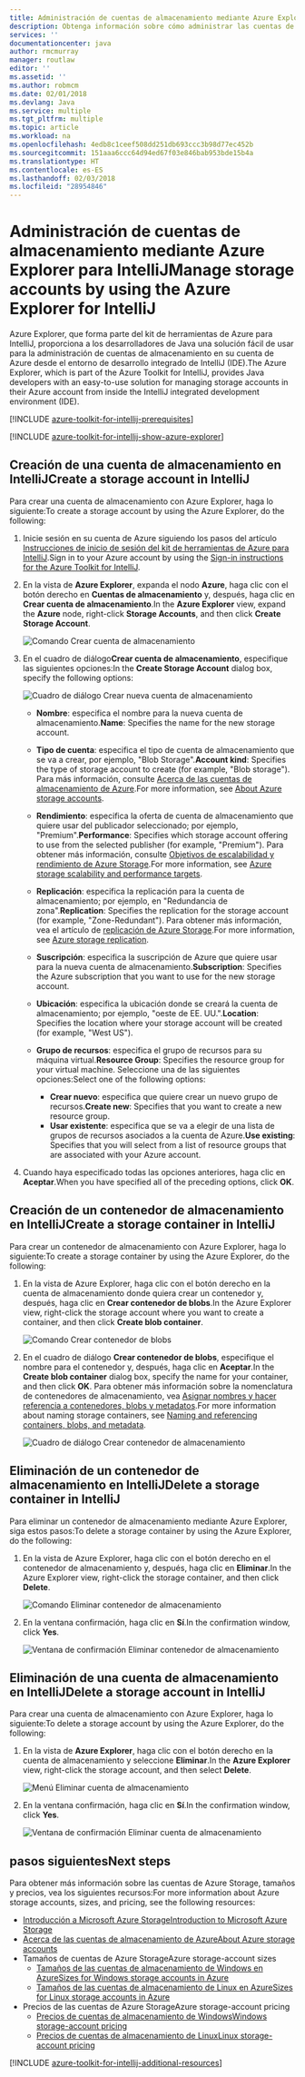 ```yaml
---
title: Administración de cuentas de almacenamiento mediante Azure Explorer para IntelliJ
description: Obtenga información sobre cómo administrar las cuentas de Azure Storage mediante Azure Explorer para IntelliJ.
services: ''
documentationcenter: java
author: rmcmurray
manager: routlaw
editor: ''
ms.assetid: ''
ms.author: robmcm
ms.date: 02/01/2018
ms.devlang: Java
ms.service: multiple
ms.tgt_pltfrm: multiple
ms.topic: article
ms.workload: na
ms.openlocfilehash: 4edb8c1ceef508dd251db693ccc3b98d77ec452b
ms.sourcegitcommit: 151aaa6ccc64d94ed67f03e846bab953bde15b4a
ms.translationtype: HT
ms.contentlocale: es-ES
ms.lasthandoff: 02/03/2018
ms.locfileid: "28954846"
---
```

# <a name="manage-storage-accounts-by-using-the-azure-explorer-for-intellij"></a><span data-ttu-id="9084e-103">Administración de cuentas de almacenamiento mediante Azure Explorer para IntelliJ</span><span class="sxs-lookup"><span data-stu-id="9084e-103">Manage storage accounts by using the Azure Explorer for IntelliJ</span></span>

<span data-ttu-id="9084e-104">Azure Explorer, que forma parte del kit de herramientas de Azure para IntelliJ, proporciona a los desarrolladores de Java una solución fácil de usar para la administración de cuentas de almacenamiento en su cuenta de Azure desde el entorno de desarrollo integrado de IntelliJ (IDE).</span><span class="sxs-lookup"><span data-stu-id="9084e-104">The Azure Explorer, which is part of the Azure Toolkit for IntelliJ, provides Java developers with an easy-to-use solution for managing storage accounts in their Azure account from inside the IntelliJ integrated development environment (IDE).</span></span>

[!INCLUDE [azure-toolkit-for-intellij-prerequisites](../includes/azure-toolkit-for-intellij-prerequisites.md)]

[!INCLUDE [azure-toolkit-for-intellij-show-azure-explorer](../includes/azure-toolkit-for-intellij-show-azure-explorer.md)]

## <a name="create-a-storage-account-in-intellij"></a><span data-ttu-id="9084e-105">Creación de una cuenta de almacenamiento en IntelliJ</span><span class="sxs-lookup"><span data-stu-id="9084e-105">Create a storage account in IntelliJ</span></span>

<span data-ttu-id="9084e-106">Para crear una cuenta de almacenamiento con Azure Explorer, haga lo siguiente:</span><span class="sxs-lookup"><span data-stu-id="9084e-106">To create a storage account by using the Azure Explorer, do the following:</span></span>

1. <span data-ttu-id="9084e-107">Inicie sesión en su cuenta de Azure siguiendo los pasos del artículo [Instrucciones de inicio de sesión del kit de herramientas de Azure para IntelliJ].</span><span class="sxs-lookup"><span data-stu-id="9084e-107">Sign in to your Azure account by using the [Sign-in instructions for the Azure Toolkit for IntelliJ].</span></span> 

2. <span data-ttu-id="9084e-108">En la vista de **Azure Explorer**, expanda el nodo **Azure**, haga clic con el botón derecho en **Cuentas de almacenamiento** y, después, haga clic en **Crear cuenta de almacenamiento**.</span><span class="sxs-lookup"><span data-stu-id="9084e-108">In the **Azure Explorer** view, expand the **Azure** node, right-click **Storage Accounts**, and then click **Create Storage Account**.</span></span>

   ![Comando Crear cuenta de almacenamiento][CS01]

3. <span data-ttu-id="9084e-110">En el cuadro de diálogo**Crear cuenta de almacenamiento**, especifique las siguientes opciones:</span><span class="sxs-lookup"><span data-stu-id="9084e-110">In the **Create Storage Account** dialog box, specify the following options:</span></span>

   ![Cuadro de diálogo Crear nueva cuenta de almacenamiento][CS02]

   * <span data-ttu-id="9084e-112">**Nombre**: especifica el nombre para la nueva cuenta de almacenamiento.</span><span class="sxs-lookup"><span data-stu-id="9084e-112">**Name**: Specifies the name for the new storage account.</span></span>

   * <span data-ttu-id="9084e-113">**Tipo de cuenta**: especifica el tipo de cuenta de almacenamiento que se va a crear, por ejemplo, "Blob Storage".</span><span class="sxs-lookup"><span data-stu-id="9084e-113">**Account kind**: Specifies the type of storage account to create (for example, "Blob storage").</span></span> <span data-ttu-id="9084e-114">Para más información, consulte [Acerca de las cuentas de almacenamiento de Azure].</span><span class="sxs-lookup"><span data-stu-id="9084e-114">For more information, see [About Azure storage accounts].</span></span> 

   * <span data-ttu-id="9084e-115">**Rendimiento**: especifica la oferta de cuenta de almacenamiento que quiere usar del publicador seleccionado; por ejemplo, "Premium".</span><span class="sxs-lookup"><span data-stu-id="9084e-115">**Performance**: Specifies which storage account offering to use from the selected publisher (for example, "Premium").</span></span> <span data-ttu-id="9084e-116">Para obtener más información, consulte [Objetivos de escalabilidad y rendimiento de Azure Storage].</span><span class="sxs-lookup"><span data-stu-id="9084e-116">For more information, see [Azure storage scalability and performance targets].</span></span> 

   * <span data-ttu-id="9084e-117">**Replicación**: especifica la replicación para la cuenta de almacenamiento; por ejemplo, en "Redundancia de zona".</span><span class="sxs-lookup"><span data-stu-id="9084e-117">**Replication**: Specifies the replication for the storage account (for example, "Zone-Redundant").</span></span> <span data-ttu-id="9084e-118">Para obtener más información, vea el artículo de [replicación de Azure Storage].</span><span class="sxs-lookup"><span data-stu-id="9084e-118">For more information, see [Azure storage replication].</span></span> 

   * <span data-ttu-id="9084e-119">**Suscripción**: especifica la suscripción de Azure que quiere usar para la nueva cuenta de almacenamiento.</span><span class="sxs-lookup"><span data-stu-id="9084e-119">**Subscription**: Specifies the Azure subscription that you want to use for the new storage account.</span></span>

   * <span data-ttu-id="9084e-120">**Ubicación**: especifica la ubicación donde se creará la cuenta de almacenamiento; por ejemplo, "oeste de EE. UU.".</span><span class="sxs-lookup"><span data-stu-id="9084e-120">**Location**: Specifies the location where your storage account will be created (for example, "West US").</span></span>

   * <span data-ttu-id="9084e-121">**Grupo de recursos**: especifica el grupo de recursos para su máquina virtual.</span><span class="sxs-lookup"><span data-stu-id="9084e-121">**Resource Group**: Specifies the resource group for your virtual machine.</span></span> <span data-ttu-id="9084e-122">Seleccione una de las siguientes opciones:</span><span class="sxs-lookup"><span data-stu-id="9084e-122">Select one of the following options:</span></span>
      * <span data-ttu-id="9084e-123">**Crear nuevo**: especifica que quiere crear un nuevo grupo de recursos.</span><span class="sxs-lookup"><span data-stu-id="9084e-123">**Create new**: Specifies that you want to create a new resource group.</span></span>
      * <span data-ttu-id="9084e-124">**Usar existente**: especifica que se va a elegir de una lista de grupos de recursos asociados a la cuenta de Azure.</span><span class="sxs-lookup"><span data-stu-id="9084e-124">**Use existing**: Specifies that you will select from a list of resource groups that are associated with your Azure account.</span></span>

4. <span data-ttu-id="9084e-125">Cuando haya especificado todas las opciones anteriores, haga clic en **Aceptar**.</span><span class="sxs-lookup"><span data-stu-id="9084e-125">When you have specified all of the preceding options, click **OK**.</span></span>

## <a name="create-a-storage-container-in-intellij"></a><span data-ttu-id="9084e-126">Creación de un contenedor de almacenamiento en IntelliJ</span><span class="sxs-lookup"><span data-stu-id="9084e-126">Create a storage container in IntelliJ</span></span>

<span data-ttu-id="9084e-127">Para crear un contenedor de almacenamiento con Azure Explorer, haga lo siguiente:</span><span class="sxs-lookup"><span data-stu-id="9084e-127">To create a storage container by using the Azure Explorer, do the following:</span></span>

1. <span data-ttu-id="9084e-128">En la vista de Azure Explorer, haga clic con el botón derecho en la cuenta de almacenamiento donde quiera crear un contenedor y, después, haga clic en **Crear contenedor de blobs**.</span><span class="sxs-lookup"><span data-stu-id="9084e-128">In the Azure Explorer view, right-click the storage account where you want to create a container, and then click **Create blob container**.</span></span>

   ![Comando Crear contenedor de blobs][CC01]

2. <span data-ttu-id="9084e-130">En el cuadro de diálogo **Crear contenedor de blobs**, especifique el nombre para el contenedor y, después, haga clic en **Aceptar**.</span><span class="sxs-lookup"><span data-stu-id="9084e-130">In the **Create blob container** dialog box, specify the name for your container, and then click **OK**.</span></span> <span data-ttu-id="9084e-131">Para obtener más información sobre la nomenclatura de contenedores de almacenamiento, vea [Asignar nombres y hacer referencia a contenedores, blobs y metadatos].</span><span class="sxs-lookup"><span data-stu-id="9084e-131">For more information about naming storage containers, see [Naming and referencing containers, blobs, and metadata].</span></span>

   ![Cuadro de diálogo Crear contenedor de almacenamiento][CC02]

## <a name="delete-a-storage-container-in-intellij"></a><span data-ttu-id="9084e-133">Eliminación de un contenedor de almacenamiento en IntelliJ</span><span class="sxs-lookup"><span data-stu-id="9084e-133">Delete a storage container in IntelliJ</span></span>

<span data-ttu-id="9084e-134">Para eliminar un contenedor de almacenamiento mediante Azure Explorer, siga estos pasos:</span><span class="sxs-lookup"><span data-stu-id="9084e-134">To delete a storage container by using the Azure Explorer, do the following:</span></span>

1. <span data-ttu-id="9084e-135">En la vista de Azure Explorer, haga clic con el botón derecho en el contenedor de almacenamiento y, después, haga clic en **Eliminar**.</span><span class="sxs-lookup"><span data-stu-id="9084e-135">In the Azure Explorer view, right-click the storage container, and then click **Delete**.</span></span>

   ![Comando Eliminar contenedor de almacenamiento][DC01]

2. <span data-ttu-id="9084e-137">En la ventana confirmación, haga clic en **Sí**.</span><span class="sxs-lookup"><span data-stu-id="9084e-137">In the confirmation window, click **Yes**.</span></span>

   ![Ventana de confirmación Eliminar contenedor de almacenamiento][DC02]

## <a name="delete-a-storage-account-in-intellij"></a><span data-ttu-id="9084e-139">Eliminación de una cuenta de almacenamiento en IntelliJ</span><span class="sxs-lookup"><span data-stu-id="9084e-139">Delete a storage account in IntelliJ</span></span>

<span data-ttu-id="9084e-140">Para crear una cuenta de almacenamiento con Azure Explorer, haga lo siguiente:</span><span class="sxs-lookup"><span data-stu-id="9084e-140">To delete a storage account by using the Azure Explorer, do the following:</span></span>

1. <span data-ttu-id="9084e-141">En la vista de **Azure Explorer**, haga clic con el botón derecho en la cuenta de almacenamiento y seleccione **Eliminar**.</span><span class="sxs-lookup"><span data-stu-id="9084e-141">In the **Azure Explorer** view, right-click the storage account, and then select **Delete**.</span></span>

   ![Menú Eliminar cuenta de almacenamiento][DS01]

2. <span data-ttu-id="9084e-143">En la ventana confirmación, haga clic en **Sí**.</span><span class="sxs-lookup"><span data-stu-id="9084e-143">In the confirmation window, click **Yes**.</span></span>

   ![Ventana de confirmación Eliminar cuenta de almacenamiento][DS02]

## <a name="next-steps"></a><span data-ttu-id="9084e-145">pasos siguientes</span><span class="sxs-lookup"><span data-stu-id="9084e-145">Next steps</span></span>

<span data-ttu-id="9084e-146">Para obtener más información sobre las cuentas de Azure Storage, tamaños y precios, vea los siguientes recursos:</span><span class="sxs-lookup"><span data-stu-id="9084e-146">For more information about Azure storage accounts, sizes, and pricing, see the following resources:</span></span>

* <span data-ttu-id="9084e-147">[Introducción a Microsoft Azure Storage]</span><span class="sxs-lookup"><span data-stu-id="9084e-147">[Introduction to Microsoft Azure Storage]</span></span>
* <span data-ttu-id="9084e-148">[Acerca de las cuentas de almacenamiento de Azure]</span><span class="sxs-lookup"><span data-stu-id="9084e-148">[About Azure storage accounts]</span></span>
* <span data-ttu-id="9084e-149">Tamaños de cuentas de Azure Storage</span><span class="sxs-lookup"><span data-stu-id="9084e-149">Azure storage-account sizes</span></span>
  * <span data-ttu-id="9084e-150">[Tamaños de las cuentas de almacenamiento de Windows en Azure]</span><span class="sxs-lookup"><span data-stu-id="9084e-150">[Sizes for Windows storage accounts in Azure]</span></span>
  * <span data-ttu-id="9084e-151">[Tamaños de las cuentas de almacenamiento de Linux en Azure]</span><span class="sxs-lookup"><span data-stu-id="9084e-151">[Sizes for Linux storage accounts in Azure]</span></span>
* <span data-ttu-id="9084e-152">Precios de las cuentas de Azure Storage</span><span class="sxs-lookup"><span data-stu-id="9084e-152">Azure storage-account pricing</span></span>
  * <span data-ttu-id="9084e-153">[Precios de cuentas de almacenamiento de Windows]</span><span class="sxs-lookup"><span data-stu-id="9084e-153">[Windows storage-account pricing]</span></span>
  * <span data-ttu-id="9084e-154">[Precios de cuentas de almacenamiento de Linux]</span><span class="sxs-lookup"><span data-stu-id="9084e-154">[Linux storage-account pricing]</span></span>

[!INCLUDE [azure-toolkit-for-intellij-additional-resources](../includes/azure-toolkit-for-intellij-additional-resources.md)]

<!-- URL List -->

[Instrucciones de inicio de sesión del kit de herramientas de Azure para IntelliJ]: ./azure-toolkit-for-intellij-sign-in-instructions.md
[Sign-in instructions for the Azure Toolkit for IntelliJ]: ./azure-toolkit-for-intellij-sign-in-instructions.md
[Introducción a Microsoft Azure Storage]: /azure/storage/storage-introduction
[Introduction to Microsoft Azure Storage]: /azure/storage/storage-introduction
[Acerca de las cuentas de almacenamiento de Azure]: /azure/storage/storage-create-storage-account
[About Azure storage accounts]: /azure/storage/storage-create-storage-account
[replicación de Azure Storage]: /azure/storage/storage-redundancy
[Azure storage replication]: /azure/storage/storage-redundancy
[Objetivos de escalabilidad y rendimiento de Azure Storage]: /azure/storage/storage-scalability-targets
[Azure storage scalability and Performance Targets]: /azure/storage/storage-scalability-targets
[Asignar nombres y hacer referencia a contenedores, blobs y metadatos]: http://go.microsoft.com/fwlink/?LinkId=255555
[Naming and referencing containers, blobs, and metadata]: http://go.microsoft.com/fwlink/?LinkId=255555

[Tamaños de las cuentas de almacenamiento de Windows en Azure]: /azure/virtual-machines/virtual-machines-windows-sizes
[Sizes for Windows storage accounts in Azure]: /azure/virtual-machines/virtual-machines-windows-sizes
[Tamaños de las cuentas de almacenamiento de Linux en Azure]: /azure/virtual-machines/virtual-machines-linux-sizes
[Sizes for Linux storage accounts in Azure]: /azure/virtual-machines/virtual-machines-linux-sizes
[Precios de cuentas de almacenamiento de Windows]: /pricing/details/virtual-machines/windows/
[Windows storage-account pricing]: /pricing/details/virtual-machines/windows/
[Precios de cuentas de almacenamiento de Linux]: /pricing/details/virtual-machines/linux/
[Linux storage-account pricing]: /pricing/details/virtual-machines/linux/

<!-- IMG List -->

[CS01]: media/azure-toolkit-for-intellij-managing-storage-accounts-using-azure-explorer/CS01.png
[CS02]: media/azure-toolkit-for-intellij-managing-storage-accounts-using-azure-explorer/CS02.png
[CC01]: media/azure-toolkit-for-intellij-managing-storage-accounts-using-azure-explorer/CC01.png
[CC02]: media/azure-toolkit-for-intellij-managing-storage-accounts-using-azure-explorer/CC02.png

[DS01]: media/azure-toolkit-for-intellij-managing-storage-accounts-using-azure-explorer/DS01.png
[DS02]: media/azure-toolkit-for-intellij-managing-storage-accounts-using-azure-explorer/DS02.png
[DC01]: media/azure-toolkit-for-intellij-managing-storage-accounts-using-azure-explorer/DC01.png
[DC02]: media/azure-toolkit-for-intellij-managing-storage-accounts-using-azure-explorer/DC02.png
